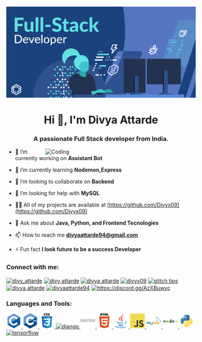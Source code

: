 ![Header](./roadmap-to-become-a-full-stack-developer_Image_blogs.png)
<h1 align="center">Hi 👋, I'm Divya Attarde</h1>
<h3 align="center">A passionate Full Stack developer from India.</h3>
<img align="right" alt="Coding" width="400" src="[[roadmap-to-become-a-full-stack-developer_Image_blogs.png](https://www.google.com/url?sa=i&url=https%3A%2F%2Fwww.technoloader.com%2Fblog%2Fhire-mean-stack-developer%2F&psig=AOvVaw13KlMFfADYijRD9lnn6tWF&ust=1693418815571000&source=images&cd=vfe&opi=89978449&ved=0CBAQjRxqFwoTCIDvj-i6goEDFQAAAAAdAAAAABAE)](https://www.aagnia.com/wp-content/uploads/2021/12/39998-web-development.gif)">

- 🔭 I’m currently working on **Assistant Bot**

- 🌱 I’m currently learning **Nodemon,Express**

- 👯 I’m looking to collaborate on **Backend**

- 🤝 I’m looking for help with **MySQL**

- 👨‍💻 All of my projects are available at [https://github.com/Divyx09](https://github.com/Divyx09)

- 💬 Ask me about **Java, Python, and Frontend Tecnologies**

- 📫 How to reach me **divyaattarde94@gmail.com**

- ⚡ Fun fact **I look future to be a success Developer**

<h3 align="left">Connect with me:</h3>
<p align="left">
<a href="https://twitter.com/divy_attarde" target="blank"><img align="center" src="https://raw.githubusercontent.com/rahuldkjain/github-profile-readme-generator/master/src/images/icons/Social/twitter.svg" alt="divy_attarde" height="30" width="40" /></a>
<a href="https://linkedin.com/in/divy attarde" target="blank"><img align="center" src="https://raw.githubusercontent.com/rahuldkjain/github-profile-readme-generator/master/src/images/icons/Social/linked-in-alt.svg" alt="divy attarde" height="30" width="40" /></a>
<a href="https://fb.com/divya attarde" target="blank"><img align="center" src="https://raw.githubusercontent.com/rahuldkjain/github-profile-readme-generator/master/src/images/icons/Social/facebook.svg" alt="divya attarde" height="30" width="40" /></a>
<a href="https://instagram.com/divyx09" target="blank"><img align="center" src="https://raw.githubusercontent.com/rahuldkjain/github-profile-readme-generator/master/src/images/icons/Social/instagram.svg" alt="divyx09" height="30" width="40" /></a>
<a href="https://www.youtube.com/c/glitch tips" target="blank"><img align="center" src="https://raw.githubusercontent.com/rahuldkjain/github-profile-readme-generator/master/src/images/icons/Social/youtube.svg" alt="glitch tips" height="30" width="40" /></a>
<a href="https://www.leetcode.com/divya attarde" target="blank"><img align="center" src="https://raw.githubusercontent.com/rahuldkjain/github-profile-readme-generator/master/src/images/icons/Social/leet-code.svg" alt="divya attarde" height="30" width="40" /></a>
<a href="https://auth.geeksforgeeks.org/user/divyaattarde94" target="blank"><img align="center" src="https://raw.githubusercontent.com/rahuldkjain/github-profile-readme-generator/master/src/images/icons/Social/geeks-for-geeks.svg" alt="divyaattarde94" height="30" width="40" /></a>
<a href="https://discord.gg/https://discord.gg/AzXBuwyc" target="blank"><img align="center" src="https://raw.githubusercontent.com/rahuldkjain/github-profile-readme-generator/master/src/images/icons/Social/discord.svg" alt="https://discord.gg/AzXBuwyc" height="30" width="40" /></a>
</p>

<h3 align="left">Languages and Tools:</h3>
<p align="left"> <a href="https://www.cprogramming.com/" target="_blank" rel="noreferrer"> <img src="https://raw.githubusercontent.com/devicons/devicon/master/icons/c/c-original.svg" alt="c" width="40" height="40"/> </a> <a href="https://www.w3schools.com/cpp/" target="_blank" rel="noreferrer"> <img src="https://raw.githubusercontent.com/devicons/devicon/master/icons/cplusplus/cplusplus-original.svg" alt="cplusplus" width="40" height="40"/> </a> <a href="https://www.w3schools.com/css/" target="_blank" rel="noreferrer"> <img src="https://raw.githubusercontent.com/devicons/devicon/master/icons/css3/css3-original-wordmark.svg" alt="css3" width="40" height="40"/> </a> <a href="https://www.djangoproject.com/" target="_blank" rel="noreferrer"> <img src="https://cdn.worldvectorlogo.com/logos/django.svg" alt="django" width="40" height="40"/> </a> <a href="https://expressjs.com" target="_blank" rel="noreferrer"> <img src="https://raw.githubusercontent.com/devicons/devicon/master/icons/express/express-original-wordmark.svg" alt="express" width="40" height="40"/> </a> <a href="https://www.w3.org/html/" target="_blank" rel="noreferrer"> <img src="https://raw.githubusercontent.com/devicons/devicon/master/icons/html5/html5-original-wordmark.svg" alt="html5" width="40" height="40"/> </a> <a href="https://www.java.com" target="_blank" rel="noreferrer"> <img src="https://raw.githubusercontent.com/devicons/devicon/master/icons/java/java-original.svg" alt="java" width="40" height="40"/> </a> <a href="https://developer.mozilla.org/en-US/docs/Web/JavaScript" target="_blank" rel="noreferrer"> <img src="https://raw.githubusercontent.com/devicons/devicon/master/icons/javascript/javascript-original.svg" alt="javascript" width="40" height="40"/> </a> <a href="https://www.mysql.com/" target="_blank" rel="noreferrer"> <img src="https://raw.githubusercontent.com/devicons/devicon/master/icons/mysql/mysql-original-wordmark.svg" alt="mysql" width="40" height="40"/> </a> <a href="https://nodejs.org" target="_blank" rel="noreferrer"> <img src="https://raw.githubusercontent.com/devicons/devicon/master/icons/nodejs/nodejs-original-wordmark.svg" alt="nodejs" width="40" height="40"/> </a> <a href="https://www.python.org" target="_blank" rel="noreferrer"> <img src="https://raw.githubusercontent.com/devicons/devicon/master/icons/python/python-original.svg" alt="python" width="40" height="40"/> </a> <a href="https://www.tensorflow.org" target="_blank" rel="noreferrer"> <img src="https://www.vectorlogo.zone/logos/tensorflow/tensorflow-icon.svg" alt="tensorflow" width="40" height="40"/> </a> </p>

